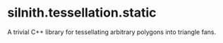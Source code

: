 # silnith.tessellation.static

A trivial C++ library for tessellating arbitrary polygons into triangle fans.
